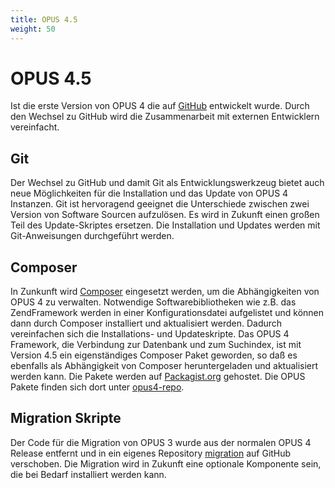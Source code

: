 ```yaml
---
title: OPUS 4.5
weight: 50
---
```


# OPUS 4.5

Ist die erste Version von OPUS 4 die auf [GitHub][GITHUB] entwickelt wurde. Durch den Wechsel zu GitHub wird die
Zusammenarbeit mit externen Entwicklern vereinfacht.

## Git

Der Wechsel zu GitHub und damit Git als Entwicklungswerkzeug bietet auch neue Möglichkeiten für
die Installation und das Update von OPUS 4 Instanzen. Git ist hervoragend geeignet die Unterschiede zwischen
zwei Version von Software Sourcen aufzulösen. Es wird in Zukunft einen großen Teil des Update-Skriptes ersetzen.
Die Installation und Updates werden mit Git-Anweisungen durchgeführt werden.

## Composer

In Zunkunft wird [Composer](https://getcomposer.org) eingesetzt werden, um die Abhängigkeiten von OPUS 4 zu verwalten.
Notwendige Softwarebibliotheken wie z.B. das ZendFramework werden in einer Konfigurationsdatei aufgelistet und können
dann durch Composer installiert und aktualisiert werden. Dadurch vereinfachen sich die Installations- und Updateskripte.
Das OPUS 4 Framework, die Verbindung zur Datenbank und zum Suchindex, ist mit Version 4.5 ein eigenständiges Composer
Paket geworden, so daß es ebenfalls als Abhängigkeit von Composer heruntergeladen und aktualisiert werden kann. Die
Pakete werden auf [Packagist.org](https://packagist.org) gehostet. Die OPUS Pakete finden sich dort unter
[opus4-repo](https://packagist.org/packages/opus4-repo).

## Migration Skripte

Der Code für die Migration von OPUS 3 wurde aus der normalen OPUS 4 Release entfernt und in ein eigenes
Repository [migration](https://github.com/opus4/migration) auf GitHub verschoben. Die Migration wird in Zukunft eine
optionale Komponente sein, die bei Bedarf installiert werden kann.

[GITHUB]: https://github.com/OPUS4



